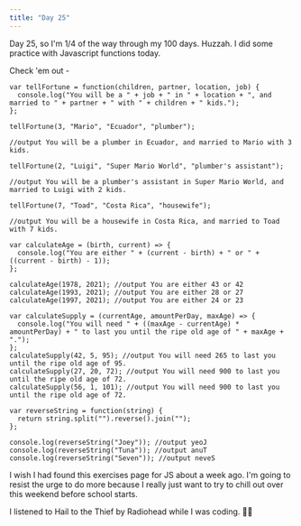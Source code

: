 ```yaml
---
title: "Day 25"
---
```


<Layout>

Day 25, so I'm 1/4 of the way through my 100 days. Huzzah. I did some practice with Javascript functions today.

Check 'em out -

```JS
var tellFortune = function(children, partner, location, job) {
  console.log("You will be a " + job + " in " + location + ", and married to " + partner + " with " + children + " kids.");
};

tellFortune(3, "Mario", "Ecuador", "plumber");

//output You will be a plumber in Ecuador, and married to Mario with 3 kids.

tellFortune(2, "Luigi", "Super Mario World", "plumber's assistant");

//output You will be a plumber's assistant in Super Mario World, and married to Luigi with 2 kids.

tellFortune(7, "Toad", "Costa Rica", "housewife");

//output You will be a housewife in Costa Rica, and married to Toad with 7 kids.

var calculateAge = (birth, current) => {
  console.log("You are either " + (current - birth) + " or " + ((current - birth) - 1));
};

calculateAge(1978, 2021); //output You are either 43 or 42
calculateAge(1993, 2021); //output You are either 28 or 27
calculateAge(1997, 2021); //output You are either 24 or 23

var calculateSupply = (currentAge, amountPerDay, maxAge) => {
  console.log("You will need " + ((maxAge - currentAge) * amountPerDay) + " to last you until the ripe old age of " + maxAge + ".");
};
calculateSupply(42, 5, 95); //output You will need 265 to last you until the ripe old age of 95.
calculateSupply(27, 20, 72); //output You will need 900 to last you until the ripe old age of 72.
calculateSupply(56, 1, 101); //output You will need 900 to last you until the ripe old age of 72.

var reverseString = function(string) {
  return string.split("").reverse().join("");
};

console.log(reverseString("Joey")); //output yeoJ
console.log(reverseString("Tuna")); //output anuT
console.log(reverseString("Seven")); //output neveS
```

I wish I had found this exercises page for JS about a week ago. I'm going to resist the urge to do more because I really just want to try
to chill out over this weekend before school starts.

I listened to Hail to the Thief by Radiohead while I was coding.  ✌🏽



</Layout>
